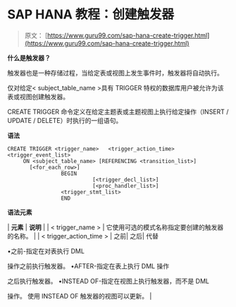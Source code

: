 # SAP HANA 教程：创建触发器

> 原文： [https://www.guru99.com/sap-hana-create-trigger.html](https://www.guru99.com/sap-hana-create-trigger.html)

**什么是触发器？**

触发器也是一种存储过程，当给定表或视图上发生事件时，触发器将自动执行。

仅对给定< subject_table_name >具有 TRIGGER 特权的数据库用户被允许为该表或视图创建触发器。

CREATE TRIGGER 命令定义在给定主题表或主题视图上执行给定操作（INSERT / UPDATE / DELETE）时执行的一组语句。

**语法**

```
CREATE TRIGGER <trigger_name>	<trigger_action_time>  <trigger_event_list>		
     ON <subject_table_name> [REFERENCING <transition_list>] 
       [<for_each_row>] 
                 BEGIN 
                           [<trigger_decl_list>]
                           [<proc_handler_list>]
	             <trigger_stmt_list>		
                 END 

```

**语法元素**

| **元素** | **说明** |
| < trigger_name > | 它使用可选的模式名称指定要创建的触发器的名称。 |
| < trigger_action_time > | 之前&#124; 之后&#124; 代替

•之前-指定在对表执行 DML

操作之前执行触发器。 •AFTER-指定在表上执行 DML 操作

之后执行触发器。 •INSTEAD OF-指定在视图上执行触发器，而不是 DML

操作。 使用 INSTEAD OF 触发器的视图可以更新。 |